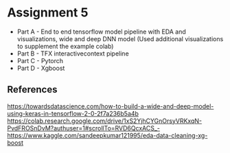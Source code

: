 # Assignment 5

* Part A - End to end tensorflow model pipeline with EDA and visualizations, wide and deep DNN model (Used additional visualizations to supplement the example colab)
* Part B - TFX interactivecontext pipeline
* Part C - Pytorch 
* Part D - Xgboost 

## References 

https://towardsdatascience.com/how-to-build-a-wide-and-deep-model-using-keras-in-tensorflow-2-0-2f7a236b5a4b  
https://colab.research.google.com/drive/1xS2YjhCYGnOrsyVRKxqN-PvdFROSnDvM?authuser=1#scrollTo=RVD6QcxACS_-
https://www.kaggle.com/sandeepkumar121995/eda-data-cleaning-xg-boost
